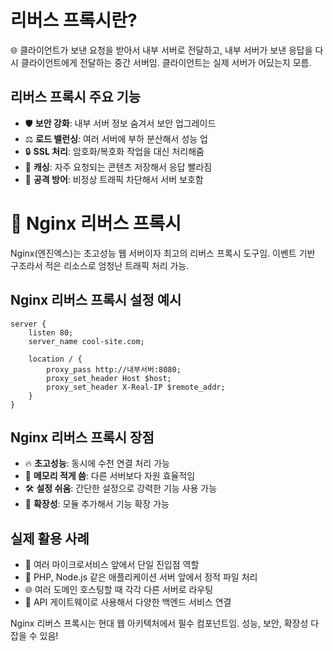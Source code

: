 # 리버스 프록시란?
🌐 클라이언트가 보낸 요청을 받아서 내부 서버로 전달하고, 내부 서버가 보낸 응답을 다시 클라이언트에게 전달하는 중간 서버임. 클라이언트는 실제 서버가 어딨는지 모름.

## 리버스 프록시 주요 기능

- 🛡️ **보안 강화**: 내부 서버 정보 숨겨서 보안 업그레이드
- ⚖️ **로드 밸런싱**: 여러 서버에 부하 분산해서 성능 업
- 🔒 **SSL 처리**: 암호화/복호화 작업을 대신 처리해줌
- 💾 **캐싱**: 자주 요청되는 콘텐츠 저장해서 응답 빨라짐
- 🚫 **공격 방어**: 비정상 트래픽 차단해서 서버 보호함

# 🚀 Nginx 리버스 프록시

Nginx(엔진엑스)는 초고성능 웹 서버이자 최고의 리버스 프록시 도구임. 이벤트 기반 구조라서 적은 리소스로 엄청난 트래픽 처리 가능.

## Nginx 리버스 프록시 설정 예시

```
server {
    listen 80;
    server_name cool-site.com;

    location / {
        proxy_pass http://내부서버:8080;
        proxy_set_header Host $host;
        proxy_set_header X-Real-IP $remote_addr;
    }
}
```

## Nginx 리버스 프록시 장점

- 🔥 **초고성능**: 동시에 수천 연결 처리 가능
- 🧠 **메모리 적게 씀**: 다른 서버보다 자원 효율적임
- 🛠️ **설정 쉬움**: 간단한 설정으로 강력한 기능 사용 가능
- 🔌 **확장성**: 모듈 추가해서 기능 확장 가능

## 실제 활용 사례

- 🌟 여러 마이크로서비스 앞에서 단일 진입점 역할
- 🔄 PHP, Node.js 같은 애플리케이션 서버 앞에서 정적 파일 처리
- 🌐 여러 도메인 호스팅할 때 각각 다른 서버로 라우팅
- 🚦 API 게이트웨이로 사용해서 다양한 백엔드 서비스 연결

Nginx 리버스 프록시는 현대 웹 아키텍처에서 필수 컴포넌트임. 성능, 보안, 확장성 다 잡을 수 있음!